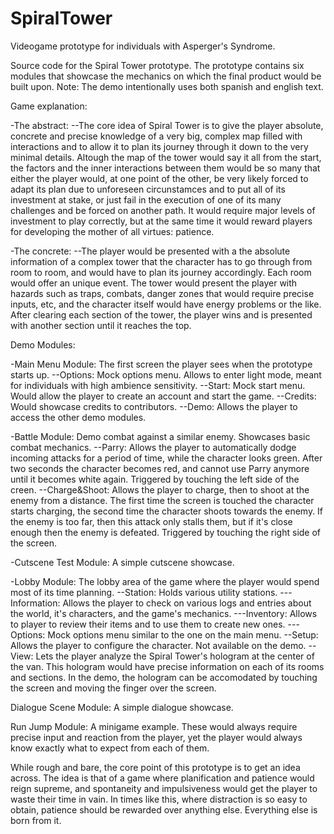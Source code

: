 # SpiralTower
Videogame prototype for individuals with Asperger's Syndrome.

Source code for the Spiral Tower prototype. The prototype contains six modules that showcase the mechanics on which the final product would be built upon.
Note: The demo intentionally uses both spanish and english text.

Game explanation:

-The abstract:
--The core idea of Spiral Tower is to give the player absolute, concrete and precise knowledge of a very big, complex map filled with interactions and to allow it to 
plan its journey through it down to the very minimal details. Altough the map of the tower would say it all from the start, the factors and the inner interactions 
between them would be so many that either the player would, at one point of the other, be very likely forced to adapt its plan due to unforeseen circunstamces and 
to put all of its  investment at stake, or just fail in the execution of one of its many challenges and be forced on another path. It would require major levels 
of investment to play correctly, but at the same time it would reward players for developing the mother of all virtues: patience.

-The concrete:
--The player would be presented with a the absolute information of a complex tower that the character has to go through from room to room, and would have to plan 
its journey accordingly. Each room would offer an unique event. The tower would present the player with hazards such as traps, combats, danger zones that 
would require precise inputs, etc, and the character itself would have energy problems or the like. After clearing each section of the tower, the player wins 
and is presented with another section until it reaches the top.

Demo Modules:

-Main Menu Module: The first screen the player sees when the prototype starts up.
--Options: Mock options menu. Allows to enter light mode, meant for individuals with high ambience sensitivity.
--Start: Mock start menu. Would allow the player to create an account and start the game.
--Credits: Would showcase credits to contributors.
--Demo: Allows the player to access the other demo modules.

-Battle Module: Demo combat against a similar enemy. Showcases basic combat mechanics.
--Parry: Allows the player to automatically dodge incoming attacks for a period of time, while the character looks green. After two seconds the character becomes red,
and cannot use Parry anymore until it becomes white again. Triggered by touching the left side of the creen.
--Charge&Shoot: Allows the player to charge, then to shoot at the enemy from a distance. The first time the screen is touched the character starts charging, the second time
the character shoots towards the enemy. If the enemy is too far, then this attack only stalls them, but if it's close enough then the enemy is defeated. Triggered by
touching the right side of the screen.

-Cutscene Test Module: A simple cutscene showcase.

-Lobby Module: The lobby area of the game where the player would spend most of its time planning.
--Station: Holds various utility stations.
---Information: Allows the player to check on various logs and entries about the world, it's characters, and the game's mechanics.
---Inventory: Allows to player to review their items and to use them to create new ones.
---Options: Mock options menu similar to the one on the main menu.
--Setup: Allows the player to configure the character. Not available on the demo.
--View: Lets the player analyze the Spiral Tower's hologram at the center of the van. This hologram would have precise information on each of its rooms and sections.
In the demo, the hologram can be accomodated by touching the screen and moving the finger over the screen.

Dialogue Scene Module: A simple dialogue showcase.

Run Jump Module: A minigame example. These would always require precise input and reaction from the player, yet the player would always know exactly what to expect
from each of them.

While rough and bare, the core point of this prototype is to get an idea across. The idea is that of a game where planification and patience would reign supreme,
and spontaneity and impulsiveness would get the player to waste their time in vain. In times like this, where distraction is so easy to obtain, patience should be 
rewarded over anything else. Everything else is born from it.
